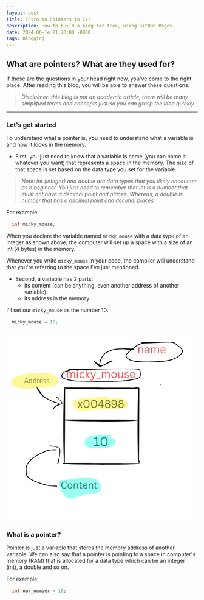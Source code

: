 ```yaml
---
layout: post
title: Intro to Pointers in C++
description: How to build a blog for free, using GitHub Pages.
date: 2024-06-14 21:20:00 -0800
tags: Blogging
---
```


## What are pointers? What are they used for? 

If these are the questions in your head right now, you've come to the right place. After reading this blog, you will be able to answer these questions.


> *Disclaimer: this blog is not an academic article, there will be many simplified terms and concepts just so you can grasp the idea quickly.*

---

### Let's get started

To understand what a pointer is, you need to understand what a variable is and how it looks in the memory.

* First, you just need to know that a variable is name (you can name it whatever you want) that represents a space in the memory. The size of that space is set based on the data type you set for the variable.

> *Note: int (integer) and double are data types that you likely encounter as a beginner. You just need to remember that int is a number that must not have a decimal point and places. Whereas, a double is number that has a decimal point and decimal places*

For example:
```cpp
  int micky_mouse;
```

When you declare the variable named `micky_mouse` with a data type of an integer as shown above, the computer will set up a space with a size of an int (4 bytes) in the memory.

Whenever you write `micky_mouse` in your code, the compiler will understand that you're referring to the space I've just mentioned.

* Second, a variable has 2 parts:
  * its content (can be anything, even another address of another variable)
  * its address in the memory

I'll set our `micky_mouse` as the number 10:
```cpp
  micky_mouse = 10;
```
![A variable](/assets/x004898.png)


### What is a pointer?

Pointer is just a variable that stores the memory address of another variable. We can also say that a pointer is pointing to a space in computer's memory (RAM) that is allocated for a data type which can be an integer (int), a double and so on.

For example:
```cpp
  int our_number = 10;
```
